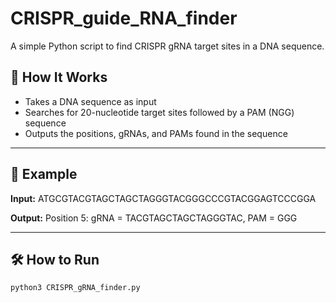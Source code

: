 # CRISPR_guide_RNA_finder
A simple Python script to find CRISPR gRNA target sites in a DNA sequence.

## 🚀 How It Works

- Takes a DNA sequence as input  
- Searches for 20-nucleotide target sites followed by a PAM (NGG) sequence  
- Outputs the positions, gRNAs, and PAMs found in the sequence

---
## 🧪 Example

**Input:**
ATGCGTACGTAGCTAGCTAGGGTACGGGCCCGTACGGAGTCCCGGA

**Output:**
Position 5: gRNA = TACGTAGCTAGCTAGGGTAC, PAM = GGG

---
## 🛠️ How to Run

```bash
python3 CRISPR_gRNA_finder.py





